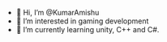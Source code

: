 - 👋 Hi, I’m @KumarAmishu
- 👀 I’m interested in gaming development
- 🌱 I’m currently learning unity, C++ and C#.


<!---
KumarAmishu/KumarAmishu is a ✨ special ✨ repository because its `README.md` (this file) appears on your GitHub profile.
You can click the Preview link to take a look at your changes.
--->
